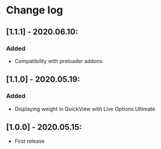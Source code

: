 # Change log

## [1.1.1] - 2020.06.10:
### Added
- Compatibility with preloader addons

## [1.1.0] - 2020.05.19:
### Added
- Displaying weight in QuickView with Live Options Ultimate

## [1.0.0] - 2020.05.15:
- First release
